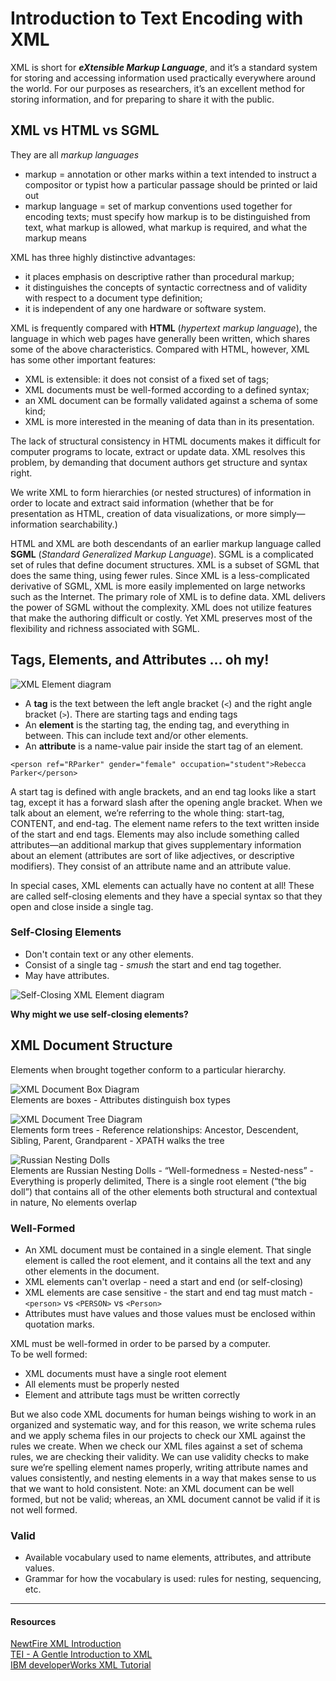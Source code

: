 # Introduction to Text Encoding with XML

XML is short for **_eXtensible Markup Language_**, and it’s a standard system for storing and accessing information used practically everywhere around the world. For our purposes as researchers, it’s an excellent method for storing information, and for preparing to share it with the public.  

## XML vs HTML vs SGML

They are all *markup languages*
* markup = annotation or other marks within a text intended to instruct a compositor or typist how a particular passage should be printed or laid out
* markup language = set of markup conventions used together for encoding texts; must specify how markup is to be distinguished from text, what markup is allowed, what markup is required, and what the markup means  

XML has three highly distinctive advantages:  
* it places emphasis on descriptive rather than procedural markup;
* it distinguishes the concepts of syntactic correctness and of validity with respect to a document type definition;
* it is independent of any one hardware or software system.  

XML is frequently compared with **HTML** (*hypertext markup language*), the language in which web pages have generally been written, which shares some of the above characteristics. Compared with HTML, however, XML has some other important features:  

* XML is extensible: it does not consist of a fixed set of tags;
* XML documents must be well-formed according to a defined syntax;
* an XML document can be formally validated against a schema of some kind;
* XML is more interested in the meaning of data than in its presentation.  

The lack of structural consistency in HTML documents makes it difficult for computer programs to locate, extract or update data.  XML resolves this problem, by demanding that document authors get structure and syntax right.  

We write XML to form hierarchies (or nested structures) of information in order to locate and extract said information (whether that be for presentation as HTML, creation of data visualizations, or more simply—information searchability.)  

HTML and XML are both descendants of an earlier markup language called **SGML** (*Standard Generalized Markup Language*).  SGML is a complicated set of rules that define document structures. XML is a subset of SGML that does the same thing, using fewer rules.  Since XML is a less-complicated derivative of SGML, XML is more easily implemented on large networks such as the Internet.  The primary role of XML is to define data. XML delivers the power of SGML without the complexity.  XML does not utilize features that make the authoring difficult or costly.  Yet XML preserves most of the flexibility and richness associated with SGML.  

## Tags, Elements, and Attributes ... oh my!

![XML Element diagram](https://digitalmitford.github.io/DigMitCS/images/element.jpg)  
* A **tag** is the text between the left angle bracket (`<`) and the right angle bracket (`>`). There are starting tags and ending tags
* An **element** is the starting tag, the ending tag, and everything in between. This can include text and/or other elements.
* An **attribute** is a name-value pair inside the start tag of an element.

`<person ref="RParker" gender="female" occupation="student">Rebecca Parker</person>`

A start tag is defined with angle brackets, and an end tag looks like a start tag, except it has a forward slash after the opening angle bracket. When we talk about an element, we’re referring to the whole thing: start-tag, CONTENT, and end-tag. The element name refers to the text written inside of the start and end tags. Elements may also include something called attributes—an additional markup that gives supplementary information about an element (attributes are sort of like adjectives, or descriptive modifiers). They consist of an attribute name and an attribute value.  

In special cases, XML elements can actually have no content at all! These are called self-closing elements and they have a special syntax so that they open and close inside a single tag.  

### Self-Closing Elements

* Don't contain text or any other elements.  
* Consist of a single tag - *smush* the start and end tag together.  
* May have attributes.  

![Self-Closing XML Element diagram](https://digitalmitford.github.io/DigMitCS/images/selfClosing_element.jpg)  
  
**Why might we use self-closing elements?**  

## XML Document Structure

Elements when brought together conform to a particular hierarchy.  
  
![XML Document Box Diagram](/images/XML_BoxesInBoxes.jpg)  
Elements are boxes - Attributes distinguish box types  

![XML Document Tree Diagram](/images/XML_FamilyTree.jpg)  
Elements form trees - Reference relationships: Ancestor, Descendent, Sibling, Parent, Grandparent - XPATH walks the tree  

![Russian Nesting Dolls](/images/XML_nestingDolls.jpg)  
Elements are Russian Nesting Dolls - “Well-formedness = Nested-ness” - Everything is properly delimited, There is a single root element (“the big doll”) that contains all of the other elements both structural and contextual in nature, No elements overlap  
  
### Well-Formed
* An XML document must be contained in a single element. That single element is called the root element, and it contains all the text and any other elements in the document. 
* XML elements can't overlap - need a start and end (or self-closing)
* XML elements are case sensitive - the start and end tag must match - `<person>` vs `<PERSON>` vs `<Person>`
* Attributes must have values and those values must be enclosed within quotation marks.  

XML must be well-formed in order to be parsed by a computer.  
To be well formed:
* XML documents must have a single root element
* All elements must be properly nested
* Element and attribute tags must be written correctly  
  
But we also code XML documents for human beings wishing to work in an organized and systematic way, and for this reason, we write schema rules and we apply schema files in our projects to check our XML against the rules we create. When we check our XML files against a set of schema rules, we are checking their validity. We can use validity checks to make sure we’re spelling element names properly, writing attribute names and values consistently, and nesting elements in a way that makes sense to us that we want to hold consistent. Note: an XML document can be well formed, but not be valid; whereas, an XML document cannot be valid if it is not well formed.

### Valid
* Available vocabulary used to name elements, attributes, and attribute values. 
* Grammar for how the vocabulary is used: rules for nesting, sequencing, etc.

***

#### Resources
[NewtFire XML Introduction](http://dh.newtfire.org/explainXML.html)  
[TEI - A Gentle Introduction to XML](http://www.tei-c.org/release/doc/tei-p5-doc/en/html/SG.html)  
[IBM developerWorks XML Tutorial](https://www.ibm.com/developerworks/xml/tutorials/xmlintro/xmlintro.html)  